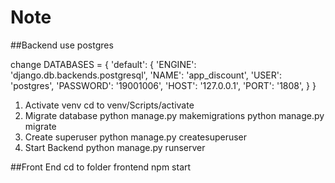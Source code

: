 # Note
 ##Backend
 use postgres
 
 change
 DATABASES = {
    'default': {
        'ENGINE': 'django.db.backends.postgresql',
        'NAME': 'app_discount',
        'USER': 'postgres',
        'PASSWORD': '19001006',
        'HOST': '127.0.0.1',
        'PORT': '1808',
    }
}
1. Activate venv
  cd to venv/Scripts/activate
2. Migrate database
  python manage.py makemigrations
  python manage.py migrate
3. Create superuser
  python manage.py createsuperuser
4. Start Backend 
  python manage.py runserver
  
  ##Front End
 cd to folder frontend
  npm start
